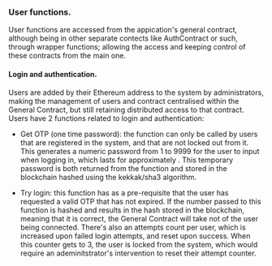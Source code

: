 ### User functions.

User functions are accessed from the appication's general contract, although being in other separate contects like AuthContract or such, through wrapper functions; allowing the access and keeping control of these contracts from the main one.

#### Login and authentication.
Users are added by their Ethereum address to the system by administrators, making the management of users and contract centralised within the General Contract, but still retaining distributed access to that contract. 
Users have 2 functions related to login and authentication:

 - Get OTP (one time password): the function can only be called by users that are registered in the system, and that are not locked out from it. This generates a numeric password from 1 to 9999 for the user to input when logging in, which lasts for approximately . This temporary password is both returned from the function and stored in the blockchain hashed using the kekkak/sha3 algorithm.

 - Try login: this function has as a pre-requisite that the user has requested a valid OTP that has not expired. If the number passed to this function is hashed and results in the hash stored in the blockchain, meaning that it is correct, the General Contract will take not of the user being connected. There's also an attempts count per user, which is increased upon failed login attempts, and reset upon success. When this counter gets to 3, the user is locked from the system, which would require an ademinitstrator's intervention to reset their attempt counter. 
